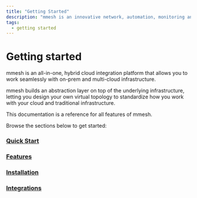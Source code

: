 ```yaml
---
title: "Getting Started"
description: "mmesh is an innovative network, automation, monitoring and management platform that lets you integrate your on-prem and multi-cloud environments in minutes."
tags:
  - getting started
---
```


# Getting started

mmesh is an all-in-one, hybrid cloud integration platform that allows you to work seamlessly with on-prem and multi-cloud infrastructure.

mmesh builds an abstraction layer on top of the underlying infrastructure, letting you design your own virtual topology to standardize how you work with your cloud and traditional infrastructure.

This documentation is a reference for all features of mmesh.

Browse the sections below to get started:

### [Quick Start](/docs/platform/getting-started/quickstart/)

### [Features](/docs/platform/getting-started/features/)

### [Installation](/docs/platform/installation/overview/)

### [Integrations](/docs/platform/getting-started/integrations/)
